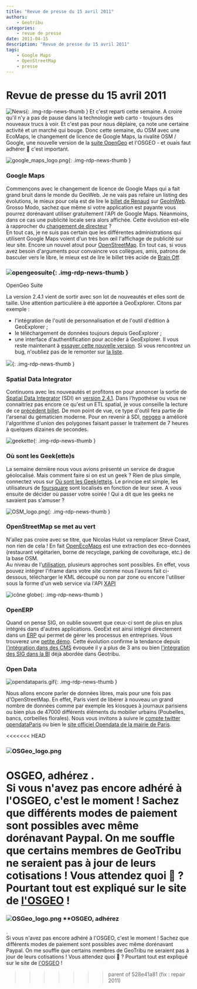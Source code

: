 ```yaml
---
title: "Revue de presse du 15 avril 2011"
authors:
    - Geotribu
categories:
    - revue de presse
date: 2011-04-15
description: "Revue de presse du 15 avril 2011"
tags:
    - Google Maps
    - OpenStreetMap
    - presse
---
```


# Revue de presse du 15 avril 2011

![News](https://cdn.geotribu.fr/img/internal/icons-rdp-news/news.png "Icône news générique"){: .img-rdp-news-thumb }
 Et c'est reparti cette semaine. A croire qu'il n'y a pas de pause dans la technologie web carto - toujours des nouveaux trucs à voir. Et c'est pas pour nous déplaire, ça note une certaine activité et un marché qui bouge. Donc cette semaine, du OSM avec une EcoMaps, le changement de licence de Google Maps, la rivalité OSM / Google, une nouvelle version de la [suite OpenGeo](#opengeosuite) et l'OSGEO - et ouais faut adhérer :slightly_smiling_face: c'est important.

 ![google_maps_logo.png](https://cdn.geotribu.fr/img/logos-icones/entreprises_association/google/google_maps.png){: .img-rdp-news-thumb }

### Google Maps

 Commençons avec le changement de licence de Google Maps qui a fait grand bruit dans le monde du GeoWeb. Je ne vais pas refaire un listing des évolutions, le mieux pour cela est de lire le [billet de Renaud](http://www.geoinweb.com/2011/04/13/google-verrouille-un-peu-plus-lutilisation-de-ses-api-google-maps/) sur [GeoInWeb](http://www.geoinweb.com). Grosso Modo, sachez que même si votre application est payante vous pourrez dorénavant utiliser gratuitement l'API de Google Maps. Néanmoins, dans ce cas une publicité locale sera alors affichée. Cette évolution est-elle à rapprocher du [changement de directeur](http://www.presse-citron.net/google-change-de-direction-retour-sur-l%E2%80%99histoire-du-geant-americain?) ?  
 En tout cas, je ne suis pas certain que les différentes administrations qui utilisent Google Maps voient d'un très bon œil l'affichage de publicité sur leur site. Encore un nouvel atout pour [OpenStreetMap](https://www.openstreetmap.org/). En tout cas, si vous avez besoin d'arguments pour convaincre vos collègues, amis, patrons de basculer vers le libre, le mieux est de lire le billet très acide de [Brain Off](http://brainoff.com/weblog/2011/04/11/1635).

### ![opengeosuite](https://cdn.geotribu.fr/img/logos-icones/logiciels_librairies/opengeosuite.png){: .img-rdp-news-thumb }
OpenGeo Suite

 La version 2.4.1 vient de sortir avec son lot de nouveautés et elles sont de taille. Une attention particulière à été apportée à GeoExplorer. Citons par exemple :

* l'intégration de l'outil de personnalisation et de l'outil d'édition à GeoExplorer ;
* le téléchargement de données toujours depuis GeoExplorer ;
* une interface d'authentification pour accéder à GeoExplorer.
  Il vous reste maintenant à [essayer cette nouvelle version](http://opengeo.org/technology/suite/download/). Si vous rencontrez un bug, n'oubliez pas de le remonter sur [la liste](http://getsatisfaction.com/opengeo).

 ![](http://geotribu.net/sites/default/files/Tuto/img/divers/solap.png){: .img-rdp-news-thumb }

### Spatial Data Integrator

 Continuons avec les nouveautés et profitons en pour annoncer la sortie de [Spatial Data Integrator](http://www.spatialdataintegrator.com/) (SDI) en [version 2.4.1](http://sourceforge.net/projects/sdispatialetl/files/sdispatialetl/TOS.spatial.4.1.2/). Dans l'hypothèse ou vous ne connaitriez pas encore ce qu'est un ETL spatial, je vous conseille la lecture de ce [précédent billet](http://geotribu.net/node/222). De mon point de vue, ce type d'outil fera partie de l'arsenal du gématicien moderne. Pour en revenir à SDI, [neogeo](http://www.neogeo-online.net/blog/archives/1167/) a amélioré l'algorithme d'union des polygones faisant passer le traitement de 7 heures à quelques dizaines de secondes.

 ![geekette](https://cdn.geotribu.fr/img/Blog/logo_foursquare.png){: .img-rdp-news-thumb }

### Où sont les Geek(ette)s

 La semaine dernière nous vous avions présenté un service de drague géolocalisé. Mais comment faire si on est un geek ? Rien de plus simple, connectez vous sur [Où sont les Geek(ette)s](http://visu.fabernovel.com/foursquare/fr/). Le principe est simple, les utilisateurs de [foursquare](https://foursquare.com/) sont localisés en fonction de leur sexe. A vous ensuite de décider où passer votre soirée ! Qui a dit que les geeks ne savaient pas s'amuser ?

 ![OSM_logo.png](https://cdn.geotribu.fr/img/logos-icones/OpenStreetMap/Openstreetmap.png){: .img-rdp-news-thumb }

### OpenStreetMap se met au vert

 N'allez pas croire avec se titre, que Nicolas Hulot va remplacer Steve Coast, non rien de cela ! En fait [OpenEcoMaps](http://www.openecomaps.co.uk/) est une extraction des eco-données (restaurant végétarien, borne de recyclage, parking de covoiturage, etc.) de la base OSM.  
 Au niveau de l'[utilisation](http://www.openecomaps.co.uk/data.php), plusieurs approches sont possibles. En effet, vous pouvez intégrer l'iframe dans votre site comme nous l'avons fait ci-dessous, télécharger le KML découpé ou non par zone ou encore l'utiliser sous la forme d'un web service via l'API [XAPI](https://wiki.openstreetmap.org/wiki/Xapi)

 ![icône globe](https://cdn.geotribu.fr/img/internal/icons-rdp-news/world.png){: .img-rdp-news-thumb }

### OpenERP

 Quand on pense SIG, on oublie souvent que ceux-ci sont de plus en plus intégrés dans d'autres applications. GeoExt est ainsi intégré directement dans un [ERP](https://fr.wikipedia.org/wiki/Progiciel_de_gestion_int%C3%A9gr%C3%A9) qui permet de gérer les processus en entreprises. Vous trouverez une [petite démo](http://www.youtube.com/watch?v=sxbVWfLdU7E). Cette évolution confirme la tendance depuis [l'intégration dans des CMS](http://media.baliz-geospatial.com/article/webmapping-et-cms-originalites-innovations-et-illusions-dans-le-monde-du-sig-en-ligne) évoquée il y a plus de 3 ans ou bien [l'intégration des SIG dans la BI](http://geotribu.net/node/273) déjà abordée dans Geotribu.

### Open Data
![opendataparis.gif](https://cdn.geotribu.fr/img/Blog/opendataparis.gif){: .img-rdp-news-thumb }

 Nous allons encore parler de données libres, mais pour une fois pas d'OpenStreetMap. En effet, Paris vient de libérer à nouveau un grand nombre de données comme par exemple les kiosques à journaux parisiens ou bien plus de 47000 différents éléments du mobilier urbains (Poubelles, bancs, corbeilles florales). Nous vous invitons à suivre le [compte twitter opendataParis](http://twitter.com/#!/opendataParis) ou bien le [site officiel Opendata de la mairie de Paris](http://opendata.paris.fr/).

<<<<<<< HEAD
### ![OSGeo_logo.png](https://cdn.geotribu.fr/img/Blog/OpenSource/OSGeo_logo.png "OSGeo_logo.png")
OSGEO, adhérez
.  
Si vous n'avez pas encore adhéré à l'OSGEO, c'est le moment ! Sachez que différents modes de paiement sont possibles avec même dorénavant Paypal. On me souffle que certains membres de GeoTribu ne seraient pas à jour de leurs cotisations ! Vous attendez quoi :slightly_smiling_face: ? Pourtant tout est expliqué sur le site de [l'OSGEO](http://osgeo.gloobe.org/drupal/node/8) !
=======
### ![OSGeo_logo.png](https://cdn.geotribu.fr/img/Blog/OpenSource/OSGeo_logo.png) **OSGEO, adhérez
.  
 Si vous n'avez pas encore adhéré à l'OSGEO, c'est le moment ! Sachez que différents modes de paiement sont possibles avec même dorénavant Paypal. On me souffle que certains membres de GeoTribu ne seraient pas à jour de leurs cotisations ! Vous attendez quoi :slightly_smiling_face: ? Pourtant tout est expliqué sur le site de [l'OSGEO](http://osgeo.gloobe.org/drupal/node/8) !
>>>>>>> parent of 528e41a81 (fix : repair 2011)
